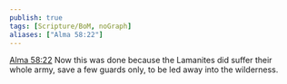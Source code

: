 ```yaml
---
publish: true
tags: [Scripture/BoM, noGraph]
aliases: ["Alma 58:22"]
---
```

[Alma 58:22](https://churchofjesuschrist.org/study/scriptures/bofm/alma/58?lang=eng&id=p22#p22) Now this was done because the Lamanites did suffer their whole army, save a few guards only, to be led away into the wilderness.
